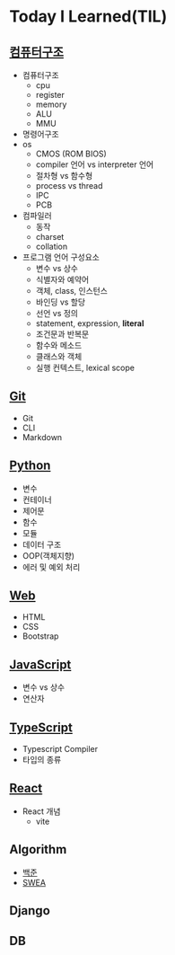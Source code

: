 # Today I Learned(TIL)
## [컴퓨터구조](https://github.com/Belluable/TIL/blob/master/Computer%20Architecture/ca.md)
- 컴퓨터구조
    - cpu
    - register
    - memory
    - ALU
    - MMU
- 명령어구조
- os
    - CMOS (ROM BIOS)
    - compiler 언어 vs interpreter 언어
    - 절차형 vs 함수형
    - process vs thread
    - IPC
    - PCB
- 컴파일러
    - 동작
    - charset
    - collation
- 프로그램 언어 구성요소
    - 변수 vs 상수
    - 식별자와 예약어
    - 객체, class, 인스턴스
    - 바인딩 vs 할당
    - 선언 vs 정의
    - statement, expression, **literal**
    - 조건문과 반복문
    - 함수와 메소드
    - 클래스와 객체
    - 실행 컨텍스트, lexical scope
    

## [Git](https://github.com/Belluable/TIL/blob/master/Git/git.md)
- Git
- CLI
- Markdown

## [Python](https://github.com/Belluable/TIL/blob/master/Python/python.md)
- 변수
- 컨테이너
- 제어문
- 함수
- 모듈
- 데이터 구조
- OOP(객체지향)
- 에러 및 예외 처리

## [Web](https://github.com/Belluable/TIL/blob/master/Web/Web.md)
- HTML
- CSS
- Bootstrap

## [JavaScript](https://github.com/Belluable/TIL/blob/master/Javascript/js.md)
- 변수 vs 상수
- 연산자

## [TypeScript](https://github.com/Belluable/TIL/blob/master/Typescript/ts.md)
- Typescript Compiler
- 타입의 종류

## [React](https://github.com/Belluable/TIL/blob/master/React/react.md)
- React 개념
    - vite 

## Algorithm
- [백준](https://github.com/Belluable/TIL/tree/master/Algorithm/BOJ)
- [SWEA](https://github.com/Belluable/TIL/tree/master/Algorithm/SWEA)

## Django

## DB


